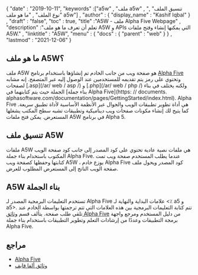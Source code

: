 {
  "date" : "2019-10-11",
  "keywords" :["a5w" , "ملف a5w" , "تنسيق الملف" , "نوع الملف" , "ما هو ملف a5w"] ,
  "author" : {
    "display_name" : "Kashif Iqbal"
} ,
  "draft" : "false",
  "toc" : true,
  "title" :"A5W - ملف Alpha Five Webpage" ,
  "description" :"تعلم أن تعرف ما هو ملف A5W و APIs التي يمكنها إنشاء وفتح ملفات A5W." ,
  "linktitle" : "A5W",
  "menu" : {
    "docs" : {
      "parent" : "web"
}
} ,
  "lastmod" : "2021-12-06"
}

## ما هو ملف A5W؟

ملف A5W هو صفحة ويب من جانب الخادم تم إنشاؤها باستخدام برنامج [Alpha Five](https://www.alphasoftware.com/) وتحتوي على رمز يتم تقديمه للمستخدمين عند الوصول إليه عبر المتصفح. إنه مشابه لصفحات [.asp](/ar/ web / asp /) و [.php](/ar/ web / php /) ولكنه يختلف في بناء الجملة حيث يتم كتابتهما في [بناء جملة Alpha Five](https: // documents. alphasoftware.com/documentation/pages/GettingStarted/index.html). Alpha Five هي أداة تطوير تطبيقات الويب والجوال عبر الأنظمة الأساسية لأداة تطبيق سريعة. كما يتيح لك إنشاء مكونات صفحات ويب ديناميكية وتطبيقات تشبه سطح المكتب يشغلها المستعرض. يمكن فتح ملفات A5W في برنامج Alpha 5.

## تنسيق ملف A5W

ملفات A5W هي ملفات نصية عادية تحتوي على كود المصدر إلى جانب كود صفحة الويب المكتوب باستخدام بناء جملة Alpha Five. عندما يطلب المستخدم صفحة ويب تمت كتابتها وحفظها كصفحة ويب A5W ، يوزع خادم Alpha Five كود المصدر ويحول ملف صفحة الويب الناتج إلى المستعرض المطلوب للعرض.

## A5W بناء الجملة

تستخدم التعليمات البرمجية المصدر لـ Alpha Five علامات البداية والنهاية لـ <٪ a5 و a5>. تتم كتابة التعليمات البرمجية بين هذه العلامات التي تتم ترجمتها بواسطة الخادم عند تلقي طلب صفحة. يتألف قسم [وثائق Alpha Five](https://documentation.alphasoftware.com/documentation/pages/index.html) من دليل المستخدم ومرجع واجهة برمجة التطبيقات وعددًا من إرشادات التعلم وتطوير التطبيقات باستخدام بناء جملة Alpha Five.

## مراجع

* [Alpha Five](https://www.alphasoftware.com/)
* [وثائق ألفا فايف](https://documentation.alphasoftware.com/documentation/pages/index.html)

